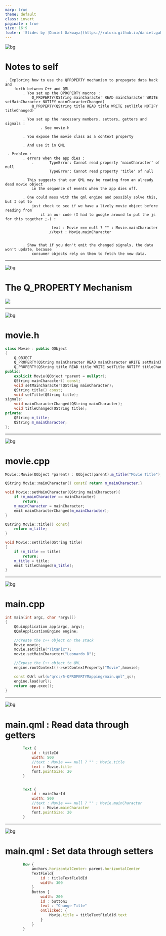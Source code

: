 ```yaml
---
marp: true
theme: default
class: invert
paginate : true
size: 16:9
footer: 'Slides by [Daniel Gakwaya](https://rutura.github.io/daniel.gakwaya/) at [LearnQtGuide](https://www.learnqt.guide/)'
---
```

![bg](images/slide_background.png)
# Notes to self
    . Exploring how to use the QPROPERTY mechanism to propagate data back and
        forth between C++ and QML
            . You set up the QPROPERTY macros :
                Q_PROPERTY(QString mainCharacter READ mainCharacter WRITE setMainCharacter NOTIFY mainCharacterChanged)
                Q_PROPERTY(QString title READ title WRITE setTitle NOTIFY titleChanged)

            . You set up the necessary members, setters, getters and signals :
                    . See movie.h

            . You expose the movie class as a context property

            . And use it in QML

     . Problem :
            . errors when the app dies :
                .       TypeError: Cannot read property 'mainCharacter' of null
                        TypeError: Cannot read property 'title' of null

            . This suggests that our QML may be reading from an already dead movie object
                in the sequence of events when the app dies off.

            . One could mess with the qml engine and possibly solve this, but I opt to
                just check to see if we have a lively movie object before reading from
                    it in our code (I had to google around to put the js for this together ;-) :

                         text : Movie === null ? "" : Movie.mainCharacter
                        //text : Movie.mainCharacter


            . Show that if you don't emit the changed signals, the data won't update, because
                consumer objects rely on them to fetch the new data.
       
---
![bg](images/slide_background.png)
# The Q_PROPERTY Mechanism
![](images/1.png)

---
![bg](images/slide_background.png)
# movie.h
```c++
class Movie : public QObject
{
    Q_OBJECT
    Q_PROPERTY(QString mainCharacter READ mainCharacter WRITE setMainCharacter NOTIFY mainCharacterChanged)
    Q_PROPERTY(QString title READ title WRITE setTitle NOTIFY titleChanged)
public:
    explicit Movie(QObject *parent = nullptr);
    QString mainCharacter() const;
    void setMainCharacter(QString mainCharacter);
    QString title() const;
    void setTitle(QString title);
signals:
    void mainCharacterChanged(QString mainCharacter);
    void titleChanged(QString title);
private:
    QString m_title;
    QString m_mainCharacter;
};
```
---
![bg](images/slide_background.png)
# movie.cpp
```c++
Movie::Movie(QObject *parent) : QObject(parent),m_title("Movie Title"),m_mainCharacter("Main Character"){}

QString Movie::mainCharacter() const{ return m_mainCharacter;}

void Movie::setMainCharacter(QString mainCharacter){
    if (m_mainCharacter == mainCharacter)
        return;
    m_mainCharacter = mainCharacter;
    emit mainCharacterChanged(m_mainCharacter);
}

QString Movie::title() const{
    return m_title;
}

void Movie::setTitle(QString title)
{
    if (m_title == title)
        return;
    m_title = title;
    emit titleChanged(m_title);
}
```
---
![bg](images/slide_background.png)
# main.cpp
```c++
int main(int argc, char *argv[])
{
    QGuiApplication app(argc, argv);
    QQmlApplicationEngine engine;

    //Create the c++ object on the stack
    Movie movie;
    movie.setTitle("Titanic");
    movie.setMainCharacter("Leonardo D");

    //Expose the C++ object to QML
    engine.rootContext()->setContextProperty("Movie",&movie);

    const QUrl url(u"qrc:/5-QPROPERTYMapping/main.qml"_qs);
    engine.load(url);
    return app.exec();
}
```
---
![bg](images/slide_background.png)
# main.qml : Read data through getters
```qml
        Text {
            id : titleId
            width: 500
            //text : Movie === null ? "" : Movie.title
            text : Movie.title
            font.pointSize: 20
        }


        Text {
            id : mainCharId
            width: 500
            //text : Movie === null ? "" : Movie.mainCharacter
            text : Movie.mainCharacter
            font.pointSize: 20
        }
```
---
![bg](images/slide_background.png)
# main.qml : Set data through setters
```qml
        Row {
            anchors.horizontalCenter: parent.horizontalCenter
            TextField{
                id : titleTextFieldId
                width: 300
            }
            Button {
                width: 200
                id : button1
                text : "Change Title"
                onClicked: {
                    Movie.title = titleTextFieldId.text
                }
            }
        }
```









